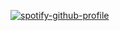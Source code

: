 [![spotify-github-profile](https://spotify-github-profile.kittinanx.com/api/view?uid=31o3ty7pssjisf5thsdrjxikle3m&cover_image=true&theme=default&show_offline=true&background_color=121212&interchange=false&bar_color=53b14f&bar_color_cover=false)](https://spotify-github-profile.kittinanx.com/api/view?uid=31o3ty7pssjisf5thsdrjxikle3m&redirect=true)

